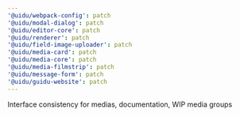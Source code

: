 ```yaml
---
'@uidu/webpack-config': patch
'@uidu/modal-dialog': patch
'@uidu/editor-core': patch
'@uidu/renderer': patch
'@uidu/field-image-uploader': patch
'@uidu/media-card': patch
'@uidu/media-core': patch
'@uidu/media-filmstrip': patch
'@uidu/message-form': patch
'@uidu/guidu-website': patch
---
```


Interface consistency for medias, documentation, WIP media groups
